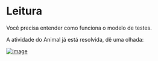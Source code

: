 # Leitura

Você precisa entender como funciona o modelo de testes.

A atividade do Animal já está resolvida, dê uma olhada:

[![image](https://user-images.githubusercontent.com/4747652/263152148-cf916c4a-6c07-4d36-bc9c-ac8a2f9b348c.png)](https://www.youtube.com/watch?v=PU6-anlu5jI)
